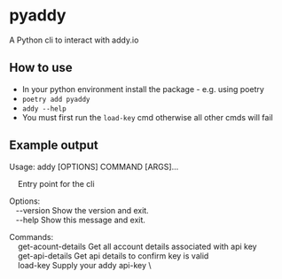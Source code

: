 # pyaddy
A Python cli to interact with addy.io


## How to use
* In your python environment install the package - e.g. using poetry
* `poetry add pyaddy`
* `addy --help`
* You must first run the `load-key` cmd otherwise all other cmds will fail 

## Example output

Usage: addy [OPTIONS] COMMAND [ARGS]...

&nbsp;&nbsp;&nbsp;  Entry point for the cli

Options: \
&nbsp;&nbsp;&nbsp;--version  Show the version and exit. \
&nbsp;&nbsp;&nbsp;--help     Show this message and exit.

Commands: \
  &nbsp;&nbsp;&nbsp; get-acount-details  Get all account details associated with api key \
  &nbsp;&nbsp;&nbsp; get-api-details     Get api details to confirm key is valid \
  &nbsp;&nbsp;&nbsp; load-key            Supply your addy api-key \